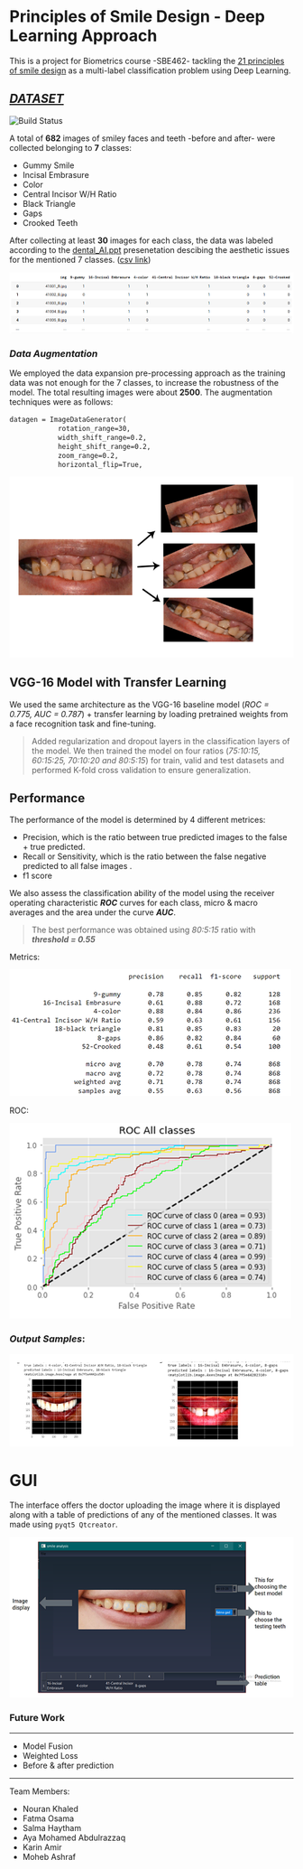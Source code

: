 # Principles of Smile Design - Deep Learning Approach
This is a project for Biometrics course -SBE462- tackling the [21 principles of smile design](https://centerfordentalhealth.com/wp-content/uploads/2019/01/21-Principles-of-Smile-Design.pdf) as a multi-label classification problem using Deep Learning.


## _[DATASET](https://drive.google.com/drive/folders/15dE0dFRPq7mTZ8c-zVIag1TsFryztLD0)_


![Build Status](https://www.greatdentalexpressions.com/blog/wp-content/uploads/2018/01/BP-diverse-smile.jpeg)

A total of **682** images of smiley faces and teeth -before and after- were collected belonging to **7** classes:
- Gummy Smile
- Incisal Embrasure
- Color
- Central Incisor W/H Ratio
- Black Triangle
- Gaps
- Crooked Teeth

After collecting at least **30** images for each class, the data was labeled according to the [dental_AI.ppt](https://docs.google.com/presentation/d/1GACdmOhz4q5GXNtHChhvm9ulD4B5ZWgA/edit#slide=id.p1) presenetation descibing the aesthetic issues for the mentioned 7 classes. ([csv link](https://docs.google.com/spreadsheets/d/1YaPpBtqj4uY9rEL9IHrajS_NhcxVBa25J1uie6wgkqc/edit?usp=sharing))

![CSV](documentation/csv.png)



### *Data Augmentation*

We employed the data expansion pre-processing approach as the training data was not enough for the 7 classes, to increase the robustness of the model. The total resulting images were about **2500**. The augmentation techniques were as follows:
``` 
datagen = ImageDataGenerator(        
            rotation_range=30,      
            width_shift_range=0.2,  
            height_shift_range=0.2,    
            zoom_range=0.2,        
            horizontal_flip=True,
  ```

![Augmentation](documentation/aug.png)

## VGG-16 Model with Transfer Learning

We used the same architecture as the VGG-16 baseline model (*ROC = 0.775, AUC = 0.787*) + transfer learning by loading pretrained weights from a face recognition task and fine-tuning.

> Added regularization and dropout layers in the classification layers of the model. We then trained the model on four ratios (*75:10:15, 60:15:25, 70:10:20 and 80:5:15*) for train, valid and test datasets and performed K-fold cross validation to ensure generalization.

## Performance

The performance of the model is determined by 4 different metrices:

 - Precision, which is the ratio between true predicted images to the false + true predicted.
 - Recall or Sensitivity, which is the ratio between the false negative predicted to all false images .
 - f1 score
 
  We also assess the classification ability of the model using the receiver operating characteristic ***ROC*** curves for each class, micro & macro averages and the area under the curve ***AUC***.

  > The best performance was obtained using *80:5:15* ratio with ***threshold = 0.55***

  Metrics:

  ![Best](documentation/best.png)

  ROC:

  ![ROC](documentation/roc.png)

  ### *Output Samples*:

  ![output](documentation/output.png)



# GUI
The interface offers the doctor uploading the image where it is displayed along with a table of predictions of any of the mentioned classes. It was made using `pyqt5 Qtcreator`. 


![output](documentation/predict.png)

### Future Work
-----------------
- Model Fusion
- Weighted Loss
- Before & after prediction


-----------------

Team Members:
- Nouran Khaled
- Fatma Osama 
- Salma Haytham
- Aya Mohamed Abdulrazzaq
- Karin Amir 
- Moheb Ashraf 
